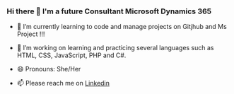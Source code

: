 ### Hi there 👋 I'm a future Consultant Microsoft Dynamics 365 

- 🌱 I’m currently learning to code and manage projects on Gitjhub and Ms Project !!! 
- 🔭 I’m working on learning and practicing several languages such as HTML, CSS, JavaScript, PHP and C#.

- 😄 Pronouns: She/Her
- 📫 Please reach me on [Linkedin](https://www.linkedin.com/in/merlyn-cassamajor-bolle-6982031b7/)

<!--
**mlncb/mlncb** is a ✨ _special_ ✨ repository because its `README.md` (this file) appears on your GitHub profile.

Here are some ideas to get you started:

- 🔭 I’m currently working on ...
- 🌱 I’m currently learning ...
- 👯 I’m looking to collaborate on ...
- 🤔 I’m looking for help with ...
- 💬 Ask me about ...
- 📫 How to reach me: ...
- 😄 Pronouns: ...
- ⚡ Fun fact: ...
-->
